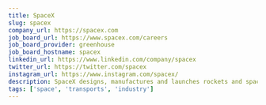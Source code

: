 ```yaml
---
title: SpaceX
slug: spacex
company_url: https://spacex.com
job_board_url: https://www.spacex.com/careers
job_board_provider: greenhouse
job_board_hostname: spacex
linkedin_url: https://www.linkedin.com/company/spacex
twitter_url: https://twitter.com/spacex
instagram_url: https://www.instagram.com/spacex/
description: SpaceX designs, manufactures and launches rockets and spacecraft.
tags: ['space', 'transports', 'industry']
---
```

